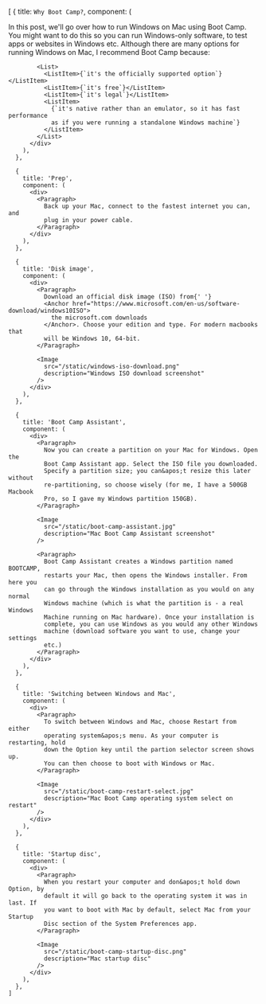 [
{
title: `Why Boot Camp?`,
component: (
<div>
<Paragraph>
In this post, we&apos;ll go over how to run Windows on Mac using
Boot Camp. You might want to do this so you can run Windows-only
software, to test apps or websites in Windows etc. Although there
are many options for running Windows on Mac, I recommend Boot Camp
because:
</Paragraph>

            <List>
              <ListItem>{`it's the officially supported option`}</ListItem>
              <ListItem>{`it's free`}</ListItem>
              <ListItem>{`it's legal`}</ListItem>
              <ListItem>
                {`it's native rather than an emulator, so it has fast performance
                as if you were running a standalone Windows machine`}
              </ListItem>
            </List>
          </div>
        ),
      },

      {
        title: 'Prep',
        component: (
          <div>
            <Paragraph>
              Back up your Mac, connect to the fastest internet you can, and
              plug in your power cable.
            </Paragraph>
          </div>
        ),
      },

      {
        title: 'Disk image',
        component: (
          <div>
            <Paragraph>
              Download an official disk image (ISO) from{' '}
              <Anchor href="https://www.microsoft.com/en-us/software-download/windows10ISO">
                the microsoft.com downloads
              </Anchor>. Choose your edition and type. For modern macbooks that
              will be Windows 10, 64-bit.
            </Paragraph>

            <Image
              src="/static/windows-iso-download.png"
              description="Windows ISO download screenshot"
            />
          </div>
        ),
      },

      {
        title: 'Boot Camp Assistant',
        component: (
          <div>
            <Paragraph>
              Now you can create a partition on your Mac for Windows. Open the
              Boot Camp Assistant app. Select the ISO file you downloaded.
              Specify a partition size; you can&apos;t resize this later without
              re-partitioning, so choose wisely (for me, I have a 500GB Macbook
              Pro, so I gave my Windows partition 150GB).
            </Paragraph>

            <Image
              src="/static/boot-camp-assistant.jpg"
              description="Mac Boot Camp Assistant screenshot"
            />

            <Paragraph>
              Boot Camp Assistant creates a Windows partition named BOOTCAMP,
              restarts your Mac, then opens the Windows installer. From here you
              can go through the Windows installation as you would on any normal
              Windows machine (which is what the partition is - a real Windows
              Machine running on Mac hardware). Once your installation is
              complete, you can use Windows as you would any other Windows
              machine (download software you want to use, change your settings
              etc.)
            </Paragraph>
          </div>
        ),
      },

      {
        title: 'Switching between Windows and Mac',
        component: (
          <div>
            <Paragraph>
              To switch between Windows and Mac, choose Restart from either
              operating system&apos;s menu. As your computer is restarting, hold
              down the Option key until the partion selector screen shows up.
              You can then choose to boot with Windows or Mac.
            </Paragraph>

            <Image
              src="/static/boot-camp-restart-select.jpg"
              description="Mac Boot Camp operating system select on restart"
            />
          </div>
        ),
      },

      {
        title: 'Startup disc',
        component: (
          <div>
            <Paragraph>
              When you restart your computer and don&apos;t hold down Option, by
              default it will go back to the operating system it was in last. If
              you want to boot with Mac by default, select Mac from your Startup
              Disc section of the System Preferences app.
            </Paragraph>

            <Image
              src="/static/boot-camp-startup-disc.png"
              description="Mac startup disc"
            />
          </div>
        ),
      },
    ]
